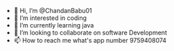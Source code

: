 - 👋 Hi, I’m @ChandanBabu01
- 👀 I’m interested in coding 
- 🌱 I’m currently learning java
- 💞️ I’m looking to collaborate on software Development 
- 📫 How to reach me what's app number 9759408074


<!---
ChandanBabu01/ChandanBabu01 is a ✨ special ✨ repository because its `README.md` (this file) appears on your GitHub profile.
You can click the Preview link to take a look at your changes.
--->
